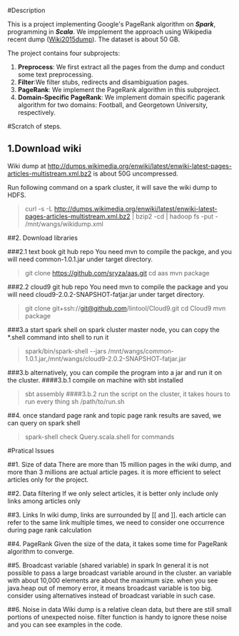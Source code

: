 #Description

This is a project implementing Google's PageRank algorithm on **_Spark_**, programming in **_Scala_**. We impplement the approach using Wikipedia recent dump ([Wiki2015dump](https://dumps.wikimedia.org/enwiki/20150901/)). The dataset is about 50 GB. 

The project contains four subprojects: 

1. **Preprocess**: We first extract all the pages from the dump and conduct some text preprocessing.
2. **Filter**:We filter stubs, redirects and disambiguation pages.
3. **PageRank**: We implement the PageRank algorithm in this subproject.
4. **Domain-Specific PageRank**: We implement domain specific pagerank algorithm for two domains: Football, and Georgetown University, respectively. 



#Scratch of steps.

## 1.Download wiki
Wiki dump at http://dumps.wikimedia.org/enwiki/latest/enwiki-latest-pages-articles-multistream.xml.bz2 is about 50G uncompressed.

Run following command on a spark cluster, it will save the wiki dump to HDFS.

> curl -s -L http://dumps.wikimedia.org/enwiki/latest/enwiki-latest-pages-articles-multistream.xml.bz2 | bzip2 -cd | hadoop fs -put - /mnt/wangs/wikidump.xml

##2. Download libraries

###2.1 text book git hub repo
You need mvn to compile the packge, and you will need common-1.0.1.jar under target directory.

> git clone https://github.com/sryza/aas.git
> cd aas
> mvn package

###2.2 cloud9 git hub repo
You need mvn to compile the package and you will need cloud9-2.0.2-SNAPSHOT-fatjar.jar under target directory.
 
> git clone git+ssh://git@github.com/lintool/Cloud9.git
> cd Cloud9
> mvn package

###3.a start spark shell on spark cluster master node, you can copy the *.shell command into shell to run it
> spark/bin/spark-shell --jars /mnt/wangs/common-1.0.1.jar,/mnt/wangs/cloud9-2.0.2-SNAPSHOT-fatjar.jar

###3.b alternatively, you can compile the program into a jar and run it on the cluster.
####3.b.1 compile on machine with sbt installed
> sbt assembly
####3.b.2 run the script on the cluster, it takes hours to run every thing
> sh /path/to/run.sh

##4. once standard page rank and topic page rank results are saved, we can query on spark shell
> spark-shell
check Query.scala.shell for commands



#Pratical Issues

##1. Size of data
There are more than 15 million pages in the wiki dump, and more than 3 millions are actual article pages. it is more efficient to select articles only for the project.

##2. Data filtering
If we only select articles, it is better only include only links among articles only

##3. Links
In wiki dump, links are surrounded by [[ and ]]. each article can refer to the same link multiple times, we need to consider one occurrence during page rank calculation

##4. PageRank
Given the size of the data, it takes some time for PageRank algorithm to converge.

##5. Broadcast variable (shared variable) in spark
In general it is not possible to pass a large broadcast variable around in the cluster. an variable with about 10,000 elements are about the maximum size. when you see java.heap out of memory error, it means broadcast variable is too big. consider using alternatives instead of broadcast variable in such case.

##6. Noise in data
Wiki dump is a relative clean data, but there are still small portions of unexpected noise. filter function is handy to ignore these noise and you can see examples in the code. 